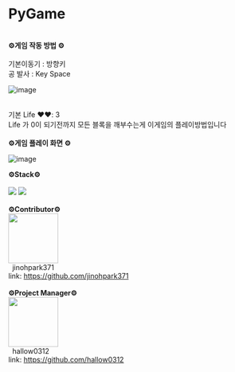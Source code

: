 # PyGame

</br>
<b> ⚙️게임 작동 방법 ⚙️ </b></h3>
</br></br>
기본이동기 : 방향키 
</br>공 발사 : Key Space

![image](https://github.com/user-attachments/assets/515267fe-f573-4bb4-b702-2cea03860856)

</br>기본 Life ❤️❤️: 3
</br>Life 가 0이 되기전까지 모든 블록을 깨부수는게 이게임의 플레이방법입니다
</br></br>
<b> ⚙️게임 플레이 화면 ⚙️ </b></h3>
</br>

![image](https://github.com/user-attachments/assets/30bf2dfe-e20c-42bb-8d5e-0fb0f670e4f8)

<b> ⚙️Stack⚙️ </b></h3>
</br></br>
<img src="https://img.shields.io/badge/Python-3776AB?style=for-the-badge&logo=Python&logoColor=white">
<img src="https://img.shields.io/badge/github-181717?style=for-the-badge&logo=github&logoColor=white">
</br></br>
<b> ⚙️Contributor⚙️ </b></h3>
</br>
<img src="https://github.com/user-attachments/assets/9cc28ad1-a7aa-411f-b365-f7ae45daf606" width="100px;" alt=""/>
</br>
&nbsp; jinohpark371
</br> link: https://github.com/jinohpark371
</br></br>
<b> ⚙️Project Manager⚙️ </b></h3>
</br>
<img src="https://github.com/user-attachments/assets/b5e59ce3-2424-4c10-930c-328e907b8127" width="100px;" alt=""/>
</br>
&nbsp; hallow0312
</br> link: https://github.com/hallow0312
